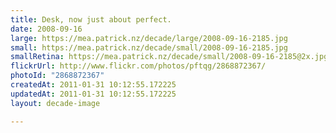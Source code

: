 ```yaml
---
title: Desk, now just about perfect.
date: 2008-09-16
large: https://mea.patrick.nz/decade/large/2008-09-16-2185.jpg
small: https://mea.patrick.nz/decade/small/2008-09-16-2185.jpg
smallRetina: https://mea.patrick.nz/decade/small/2008-09-16-2185@2x.jpg
flickrUrl: http://www.flickr.com/photos/pftqg/2868872367/
photoId: "2868872367"
createdAt: 2011-01-31 10:12:55.172225
updatedAt: 2011-01-31 10:12:55.172225
layout: decade-image

---
```


